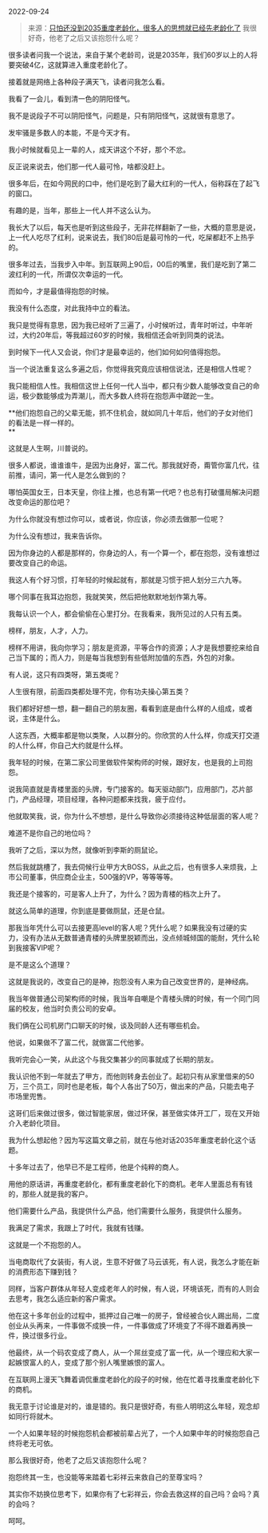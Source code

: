 2022-09-24

> 来源：[只怕还没到2035重度老龄化，很多人的思想就已经先老龄化了](http://mp.weixin.qq.com/s?__biz=MzU3NDc5Nzc0NQ==&mid=2247520450&idx=1&sn=ba246f4ca41386c0763946fa5b4dd981&chksm=fd2e321cca59bb0a3e6e5cd2ce617b26a6a493f69fba3d37b29d03b0c5ff2c37b362dd204e52&scene=27#wechat_redirect)
> 我很好奇，他老了之后又该抱怨什么呢？

很多读者问我一个说法，来自于某个老龄司，说是2035年，我们60岁以上的人将要突破4亿，这就算进入重度老龄化了。  

接着就是网络上各种段子满天飞，读者问我怎么看。  

我看了一会儿，看到清一色的阴阳怪气。

我不是说段子不可以阴阳怪气，问题是，只有阴阳怪气，这就很有意思了。  

发牢骚是多数人的本能，不是今天才有。

我小时候就看见上一辈的人，成天讲这个不好，那个不忿。  

反正说来说去，他们那一代人最可怜，啥都没赶上。  

很多年后，在如今网民的口中，他们是吃到了最大红利的一代人，俗称踩在了起飞的窗口。

有趣的是，当年，那些上一代人并不这么认为。

我长大了以后，每天也是听到这些段子，无非花样翻新了一些，大概的意思是说，上一代人吃尽了红利，说来说去，我们80后是最可怜的一代，吃屎都赶不上热乎的。

很多年过去，当我步入中年。到互联网上90后，00后的嘴里，我们是吃到了第二波红利的一代，所谓仅次幸运的一代。  

而如今，才是最值得抱怨的时候。  

我没有什么态度，对此我持中立的看法。  

我只是觉得有意思，因为我已经听了三遍了，小时候听过，青年时听过，中年听过，大约20年后，等我超过60岁的时候，我相信还会听到同类的说法。

到时候下一代人又会说，你们才是最幸运的，他们如何如何值得抱怨。

当一个说法重复这么多遍之后，你觉得我究竟应该相信说法，还是相信人性呢？  

我只能相信人性。我相信这世上任何一代人当中，都只有少数人能够改变自己的命运，极少数能够成为弄潮儿，而大多数人终将在抱怨声中蹉跎一生。  

 **他们抱怨自己的父辈无能，抓不住机会，就如同几十年后，他们的子女对他们的看法是一样一样的。  
**

这就是人生啊，川普说的。  

很多人都说，谁谁谁牛，是因为出身好，富二代。那我就好奇，甭管你富几代，往前推，请问，第一代人是怎么做到的？  

哪怕英国女王，日本天皇，你往上推，也总有第一代吧？也总有打破僵局解决问题改变命运的那位吧？  

为什么你就没有想过你可以，或者说，你应该，你必须去做那一位呢？  

为什么没有想过，我来告诉你。

因为你身边的人都是那样的，你身边的人，有一个算一个，都在抱怨，没有谁想过要改变自己的命运。  

我这人有个好习惯，打年轻的时候起就有，那就是习惯于把人划分三六九等。  

哪个同事在我耳边抱怨，我就笑笑，然后把他默默地划作第九等。  

我每认识一个人，都会偷偷在心里打分。在我看来，我所见过的人只有五类。  

榜样，朋友，人才，人力。

榜样不用讲，我向你学习；朋友是资源，平等合作的资源；人才是我想要挖来给自己当下属的；而人力，则是每当我想到有些低附加值的东西，外包的对象。  

有人说，这只有四类呀，第五类呢？

人生很有限，前面四类都处理不完，你有功夫操心第五类？  

我们都好好想一想，翻一翻自己的朋友圈，看看到底是由什么样的人组成，或者说，主体是什么。

人这东西，大概率都是物以类聚，人以群分的。你欣赏的人什么样，你成天打交道的人什么样，你自己大约就是什么样。  

我年轻的时候，在第二家公司里做软件架构师的时候，跟好友，也是我的上司抱怨。  

说我简直就是青楼里面的头牌，专门接客的。每天驱动部门，应用部门，芯片部门，产品经理，项目经理，各种问题都来找我，疲于应付。  

他就取笑我，说，你为什么不想想，是什么导致你必须接待这种低层面的客人呢？

难道不是你自己的地位吗？

我听了之后，深以为然，就像听到李斯的厕鼠论。  

然后我就跳槽了，我去伺候行业甲方大BOSS，从此之后，也有很多人来烦我，上市公司董事，供应商企业主，500强的VP，等等等等。  

我还是个接客的，可是客人上升了，为什么？因为青楼的档次上升了。  

就这么简单的道理，你到底是要做厕鼠，还是仓鼠。  

那我当年凭什么可以去接更高level的客人呢？凭什么呢？如果我没有过硬的实力，没有办法从无数普通青楼的头牌里脱颖而出，没点倾城倾国的能耐，凭什么轮到我接客VIP呢？  

是不是这么个道理？

这就是我说的，改变自己的是神，抱怨没有人来为自己改变世界的，是神经病。  

我当年做普通公司架构师的时候，我当年自嘲是个青楼头牌的时候，有一个同门同届的校友，他当时负责公司的安卓。  

我们俩在公司机房门口聊天的时候，谈及同龄人还有哪些机会。  

他说，如果做不了富二代，就做富二代他爹。

我听完会心一笑，从此这个与我交集甚少的同事就成了长期的朋友。  

我认识他不到一年就去了甲方，而他则转身去创业了。起初只有从家里借来的50万，三个员工，同时也是老板，每个人各出了50万，做出来的产品，只能去电子市场里兜售。  

这哥们后来做过很多，做过智能家居，做过环保，甚至做实体开工厂，现在又开始介入老龄化项目。  

我为什么想起他？因为写这篇文章之前，就在与他对话2035年重度老龄化这个话题。  

十多年过去了，他早已不是工程师，他是个纯粹的商人。  

用他的原话讲，再重度老龄化，都有重度老龄化下的商机。老年人里面总有有钱的，那些人就是我的客户。  

他们需要什么产品，我提供什么产品，他们需要什么服务，我提供什么服务。

我满足了需求，我跟上了时代，我就有钱赚。  

这就是一个不抱怨的人。  

当电商取代了女装街，有人说，生意不好做了马云该死，有人说，我怎么才能在新的消费形态下赚到钱？  

同样，当客户群体从年轻人变成老年人的时候，有人说，环境该死，而有的人则会去思考，我怎么适应新的客户需求。  

他在这十多年创业的过程中，抵押过自己唯一的房子，曾经被合伙人踢出局，二度创业从头再来，一件事做不成换一件，一件事做成了环境变了不得不跟着再换一件，换过很多行业。  

他最终，从一个码农变成了商人，从一个屌丝变成了富一代，从一个理应和大家一起嫉恨富人的人，变成了那个别人嘴里嫉恨的富人。  

在互联网上漫天飞舞着调侃重度老龄化的段子的时候，他在忙着寻找重度老龄化下的商机。  

我无意于讨论谁是对的，谁是错的。我只是很好奇，有些人明明这么年轻，观念却如同行将就木。

一个人如果年轻的时候抱怨机会都被前辈占光了，一个人如果中年的时候抱怨自己终将老无可依。  

那么我很好奇，他老了之后又该抱怨什么呢？

抱怨终其一生，也没能等来踏着七彩祥云来救自己的至尊宝吗？

其实你不妨换位思考下，如果你有了七彩祥云，你会去救这样的自己吗？会吗？真的会吗？

呵呵。

